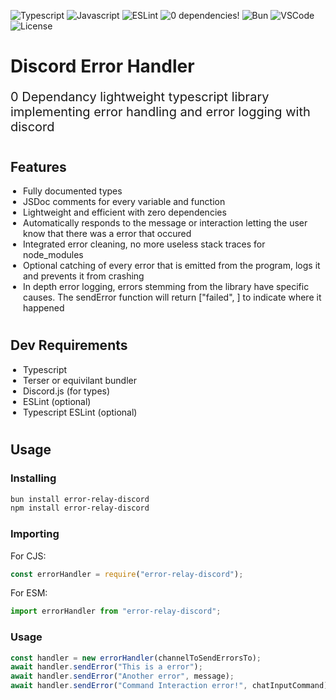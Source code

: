 ![Typescript](https://img.shields.io/badge/TypeScript-007ACC?style=for-the-badge&logo=typescript&logoColor=white)
![Javascript](https://img.shields.io/badge/JavaScript-323330?style=for-the-badge&logo=javascript&logoColor=F7DF1E)
![ESLint](https://img.shields.io/badge/eslint-3A33D1?style=for-the-badge&logo=eslint&logoColor=white)
![0 dependencies!](https://img.shields.io/badge/0%20Dependencies-F80000?style=for-the-badge)
![Bun](https://img.shields.io/badge/bun-282a36?style=for-the-badge&logo=bun&logoColor=fbf0df)
![VSCode](https://img.shields.io/badge/VSCode-0078D4?style=for-the-badge&logo=visual%20studio%20code&logoColor=white)
![License](https://img.shields.io/badge/CC--BY--NC--SA--4.0-lightgrey?style=for-the-badge)

# __Discord Error Handler__

<p style="font-size: 20px">0 Dependancy lightweight typescript library implementing error handling and error logging with discord</p>


<h2 style="padding-top: 10px;">Features</h2>
<ul style="list-style-type: disc; padding-left: 20px;">
  <li>Fully documented types</li>
  <li>JSDoc comments for every variable and function</li>
  <li>Lightweight and efficient with zero dependencies</li>
  <li>Automatically responds to the message or interaction letting the user know that there was a error that occured</li>
  <li>Integrated error cleaning, no more useless stack traces for node_modules</li>
  <li>Optional catching of every error that is emitted from the program, logs it and prevents it from crashing</li>
  <li>In depth error logging, errors stemming from the library have specific causes. The sendError function will return ["failed", <failure_stage>] to indicate where it happened</li>
</ul>


<h2 style="padding-top: 10px;">Dev Requirements</h2>
<ul style="list-style-type: disc; padding-left: 20px;">	
	<li>Typescript</li>
	<li>Terser or equivilant bundler</li>
	<li>Discord.js (for types)</li>
	<li>ESLint (optional)</li>
	<li>Typescript ESLint (optional)</li>
</ul>


<h2 style="padding-top: 10px;">Usage</h2>

### Installing
```bash
bun install error-relay-discord
npm install error-relay-discord
```

### Importing
For CJS:
```js
const errorHandler = require("error-relay-discord");
```

For ESM:
```js
import errorHandler from "error-relay-discord";
```

### Usage
```js
const handler = new errorHandler(channelToSendErrorsTo);
await handler.sendError("This is a error");
await handler.sendError("Another error", message);
await handler.sendError("Command Interaction error!", chatInputCommand);
```